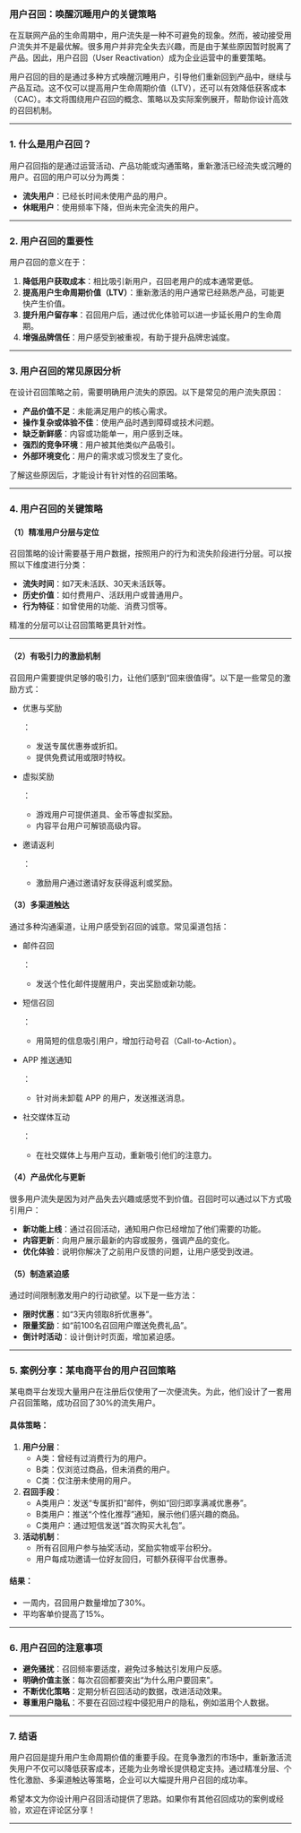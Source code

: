 ### 用户召回：唤醒沉睡用户的关键策略

在互联网产品的生命周期中，用户流失是一种不可避免的现象。然而，被动接受用户流失并不是最优解。很多用户并非完全失去兴趣，而是由于某些原因暂时脱离了产品。因此，用户召回（User Reactivation）成为企业运营中的重要策略。

用户召回的目的是通过多种方式唤醒沉睡用户，引导他们重新回到产品中，继续与产品互动。这不仅可以提高用户生命周期价值（LTV），还可以有效降低获客成本（CAC）。本文将围绕用户召回的概念、策略以及实际案例展开，帮助你设计高效的召回机制。

------

### 1. 什么是用户召回？

用户召回指的是通过运营活动、产品功能或沟通策略，重新激活已经流失或沉睡的用户。召回的用户可以分为两类：

- **流失用户**：已经长时间未使用产品的用户。
- **休眠用户**：使用频率下降，但尚未完全流失的用户。

------

### 2. 用户召回的重要性

用户召回的意义在于：

1. **降低用户获取成本**：相比吸引新用户，召回老用户的成本通常更低。
2. **提高用户生命周期价值（LTV）**：重新激活的用户通常已经熟悉产品，可能更快产生价值。
3. **提升用户留存率**：召回用户后，通过优化体验可以进一步延长用户的生命周期。
4. **增强品牌信任**：用户感受到被重视，有助于提升品牌忠诚度。

------

### 3. 用户召回的常见原因分析

在设计召回策略之前，需要明确用户流失的原因。以下是常见的用户流失原因：

- **产品价值不足**：未能满足用户的核心需求。
- **操作复杂或体验不佳**：使用产品时遇到障碍或技术问题。
- **缺乏新鲜感**：内容或功能单一，用户感到乏味。
- **强烈的竞争环境**：用户被其他类似产品吸引。
- **外部环境变化**：用户的需求或习惯发生了变化。

了解这些原因后，才能设计有针对性的召回策略。

------

### 4. 用户召回的关键策略

#### （1）**精准用户分层与定位**

召回策略的设计需要基于用户数据，按照用户的行为和流失阶段进行分层。可以按照以下维度进行分类：

- **流失时间**：如7天未活跃、30天未活跃等。
- **历史价值**：如付费用户、活跃用户或普通用户。
- **行为特征**：如曾使用的功能、消费习惯等。

精准的分层可以让召回策略更具针对性。

------

#### （2）**有吸引力的激励机制**

召回用户需要提供足够的吸引力，让他们感到“回来很值得”。以下是一些常见的激励方式：

- 优惠与奖励

  ： 

  - 发送专属优惠券或折扣。
  - 提供免费试用或限时特权。

- 虚拟奖励

  ： 

  - 游戏用户可提供道具、金币等虚拟奖励。
  - 内容平台用户可解锁高级内容。

- 邀请返利

  ： 

  - 激励用户通过邀请好友获得返利或奖励。

#### （3）**多渠道触达**

通过多种沟通渠道，让用户感受到召回的诚意。常见渠道包括：

- 邮件召回

  ： 

  - 发送个性化邮件提醒用户，突出奖励或新功能。

- 短信召回

  ： 

  - 用简短的信息吸引用户，增加行动号召（Call-to-Action）。

- APP 推送通知

  ： 

  - 针对尚未卸载 APP 的用户，发送推送消息。

- 社交媒体互动

  ： 

  - 在社交媒体上与用户互动，重新吸引他们的注意力。

#### （4）**产品优化与更新**

很多用户流失是因为对产品失去兴趣或感觉不到价值。召回时可以通过以下方式吸引用户：

- **新功能上线**：通过召回活动，通知用户你已经增加了他们需要的功能。
- **内容更新**：向用户展示最新的内容或服务，强调产品的变化。
- **优化体验**：说明你解决了之前用户反馈的问题，让用户感受到改进。

#### （5）**制造紧迫感**

通过时间限制激发用户的行动欲望。以下是一些方法：

- **限时优惠**：如“3天内领取8折优惠券”。
- **限量奖励**：如“前100名召回用户赠送免费礼品”。
- **倒计时活动**：设计倒计时页面，增加紧迫感。

------

### 5. 案例分享：某电商平台的用户召回策略

某电商平台发现大量用户在注册后仅使用了一次便流失。为此，他们设计了一套用户召回策略，成功召回了30%的流失用户。

#### 具体策略：

1. **用户分层**：
   - A类：曾经有过消费行为的用户。
   - B类：仅浏览过商品，但未消费的用户。
   - C类：仅注册未使用的用户。
2. **召回手段**：
   - A类用户：发送“专属折扣”邮件，例如“回归即享满减优惠券”。
   - B类用户：推送“个性化推荐”通知，展示他们感兴趣的商品。
   - C类用户：通过短信发送“首次购买大礼包”。
3. **活动机制**：
   - 所有召回用户参与抽奖活动，奖励实物或平台积分。
   - 用户每成功邀请一位好友回归，可额外获得平台优惠券。

#### 结果：

- 一周内，召回用户数量增加了30%。
- 平均客单价提高了15%。

------

### 6. 用户召回的注意事项

- **避免骚扰**：召回频率要适度，避免过多触达引发用户反感。
- **明确价值主张**：每次召回都要突出“为什么用户要回来”。
- **不断优化策略**：定期分析召回活动的数据，改进活动效果。
- **尊重用户隐私**：不要在召回过程中侵犯用户的隐私，例如滥用个人数据。

------

### 7. 结语

用户召回是提升用户生命周期价值的重要手段。在竞争激烈的市场中，重新激活流失用户不仅可以降低获客成本，还能为业务增长提供稳定支持。通过精准分层、个性化激励、多渠道触达等策略，企业可以大幅提升用户召回的成功率。

希望本文为你设计用户召回活动提供了思路。如果你有其他召回成功的案例或经验，欢迎在评论区分享！

------

